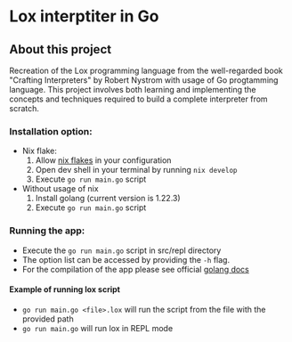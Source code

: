 # Lox interptiter in Go

## About this project

Recreation of the Lox programming language from the well-regarded book "Crafting Interpreters" by Robert Nystrom with usage of Go progtamming language. This project involves both learning and implementing the concepts and techniques required to build a complete interpreter from scratch.

### Installation option:

- Nix flake:
  1. Allow [nix flakes](https://nixos.wiki/wiki/Flakes) in your configuration
  2. Open dev shell in your terminal by running `nix develop`
  3. Execute `go run main.go` script
- Without usage of nix
  1. Install golang (current version is 1.22.3)
  2. Execute `go run main.go` script

### Running the app:

- Execute the `go run main.go` script in src/repl directory
- The option list can be accessed by providing the `-h` flag.
- For the compilation of the app please see official [golang docs](https://pkg.go.dev/cmd/go@go1.23.2)

#### Example of running lox script

- `go run main.go <file>.lox` will run the script from the file with the provided path
- `go run main.go` will run lox in REPL mode
